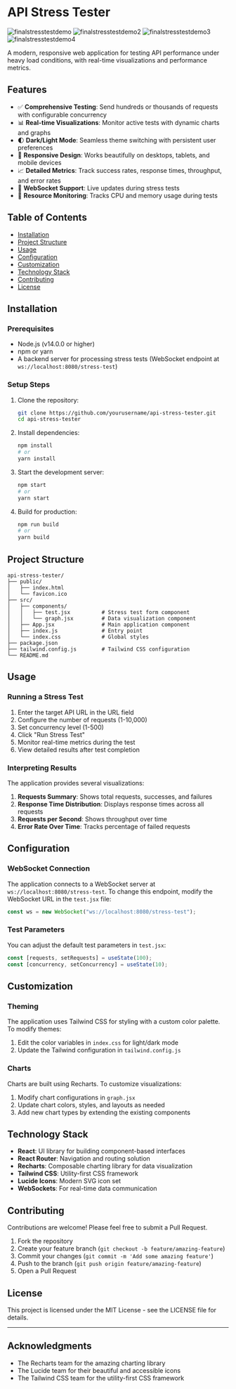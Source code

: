 # API Stress Tester

![finalstresstestdemo](https://github.com/user-attachments/assets/de015b65-e98f-46e6-9978-9a0cf9fb77d8)
![finalstresstestdemo2](https://github.com/user-attachments/assets/36611d95-d9e2-4b33-9556-16c2be5dd1f3)
![finalstresstestdemo3](https://github.com/user-attachments/assets/3b3911d1-3d88-4bb1-9298-635c5008eb16)
![finalstresstestdemo4](https://github.com/user-attachments/assets/172d3c24-c9e6-44a6-afc3-41d1fa8f9216)






A modern, responsive web application for testing API performance under heavy load conditions, with real-time visualizations and performance metrics.

## Features

- ✅ **Comprehensive Testing**: Send hundreds or thousands of requests with configurable concurrency
- 📊 **Real-time Visualizations**: Monitor active tests with dynamic charts and graphs
- 🌓 **Dark/Light Mode**: Seamless theme switching with persistent user preferences
- 📱 **Responsive Design**: Works beautifully on desktops, tablets, and mobile devices
- 📈 **Detailed Metrics**: Track success rates, response times, throughput, and error rates
- 🔄 **WebSocket Support**: Live updates during stress tests
- 💾 **Resource Monitoring**: Tracks CPU and memory usage during tests

## Table of Contents

- [Installation](#installation)
- [Project Structure](#project-structure)
- [Usage](#usage)
- [Configuration](#configuration)
- [Customization](#customization)
- [Technology Stack](#technology-stack)
- [Contributing](#contributing)
- [License](#license)

## Installation

### Prerequisites

- Node.js (v14.0.0 or higher)
- npm or yarn
- A backend server for processing stress tests (WebSocket endpoint at `ws://localhost:8080/stress-test`)

### Setup Steps

1. Clone the repository:
   ```bash
   git clone https://github.com/yourusername/api-stress-tester.git
   cd api-stress-tester
   ```

2. Install dependencies:
   ```bash
   npm install
   # or
   yarn install
   ```

3. Start the development server:
   ```bash
   npm start
   # or
   yarn start
   ```

4. Build for production:
   ```bash
   npm run build
   # or
   yarn build
   ```

## Project Structure

```
api-stress-tester/
├── public/
│   ├── index.html
│   └── favicon.ico
├── src/
│   ├── components/
│   │   ├── test.jsx          # Stress test form component
│   │   └── graph.jsx         # Data visualization component
│   ├── App.jsx               # Main application component
│   ├── index.js              # Entry point
│   └── index.css             # Global styles
├── package.json
├── tailwind.config.js        # Tailwind CSS configuration
└── README.md
```

## Usage

### Running a Stress Test

1. Enter the target API URL in the URL field
2. Configure the number of requests (1-10,000)
3. Set concurrency level (1-500)
4. Click "Run Stress Test"
5. Monitor real-time metrics during the test
6. View detailed results after test completion

### Interpreting Results

The application provides several visualizations:

1. **Requests Summary**: Shows total requests, successes, and failures
2. **Response Time Distribution**: Displays response times across all requests
3. **Requests per Second**: Shows throughput over time
4. **Error Rate Over Time**: Tracks percentage of failed requests

## Configuration

### WebSocket Connection

The application connects to a WebSocket server at `ws://localhost:8080/stress-test`. To change this endpoint, modify the WebSocket URL in the `test.jsx` file:

```javascript
const ws = new WebSocket("ws://localhost:8080/stress-test");
```

### Test Parameters

You can adjust the default test parameters in `test.jsx`:

```javascript
const [requests, setRequests] = useState(100);
const [concurrency, setConcurrency] = useState(10);
```

## Customization

### Theming

The application uses Tailwind CSS for styling with a custom color palette. To modify themes:

1. Edit the color variables in `index.css` for light/dark mode
2. Update the Tailwind configuration in `tailwind.config.js`

### Charts

Charts are built using Recharts. To customize visualizations:

1. Modify chart configurations in `graph.jsx`
2. Update chart colors, styles, and layouts as needed
3. Add new chart types by extending the existing components

## Technology Stack

- **React**: UI library for building component-based interfaces
- **React Router**: Navigation and routing solution
- **Recharts**: Composable charting library for data visualization
- **Tailwind CSS**: Utility-first CSS framework
- **Lucide Icons**: Modern SVG icon set
- **WebSockets**: For real-time data communication

## Contributing

Contributions are welcome! Please feel free to submit a Pull Request.

1. Fork the repository
2. Create your feature branch (`git checkout -b feature/amazing-feature`)
3. Commit your changes (`git commit -m 'Add some amazing feature'`)
4. Push to the branch (`git push origin feature/amazing-feature`)
5. Open a Pull Request

## License

This project is licensed under the MIT License - see the LICENSE file for details.

---

## Acknowledgments

- The Recharts team for the amazing charting library
- The Lucide team for their beautiful and accessible icons
- The Tailwind CSS team for the utility-first CSS framework
